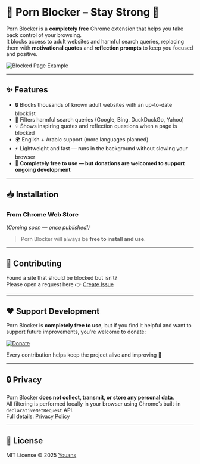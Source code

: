 # 🚫 Porn Blocker – Stay Strong 💪

Porn Blocker is a **completely free** Chrome extension that helps you take back control of your browsing.  
It blocks access to adult websites and harmful search queries, replacing them with **motivational quotes** and **reflection prompts** to keep you focused and positive.  

![Blocked Page Example](ss.png)

---

## ✨ Features
- 🔒 Blocks thousands of known adult websites with an up-to-date blocklist  
- 🛑 Filters harmful search queries (Google, Bing, DuckDuckGo, Yahoo)  
- 💡 Shows inspiring quotes and reflection questions when a page is blocked  
- 🌍 English + Arabic support (more languages planned)  
- ⚡ Lightweight and fast — runs in the background without slowing your browser  
- 💯 **Completely free to use — but donations are welcomed to support ongoing development**  

---

## 📥 Installation

### From Chrome Web Store
*(Coming soon — once published!)*  
> Porn Blocker will always be **free to install and use**.  

---

## 🙌 Contributing

Found a site that should be blocked but isn’t?  
Please open a request here 👉 [Create Issue](https://github.com/Youans/porn-blocker/issues/new)

---

## ❤️ Support Development

Porn Blocker is **completely free to use**, but if you find it helpful and want to support future improvements, you’re welcome to donate:  

[![Donate](https://img.shields.io/badge/Donate-PayPal-blue.svg)](http://paypal.me/youansezzat)

Every contribution helps keep the project alive and improving 💪  

---

## 🔒 Privacy

Porn Blocker **does not collect, transmit, or store any personal data**.  
All filtering is performed locally in your browser using Chrome’s built-in `declarativeNetRequest` API.  
Full details: [Privacy Policy](https://youans.github.io/porn-blocker/privacy-policy.html)

---

## 📜 License
MIT License © 2025 [Youans](https://github.com/Youans)

